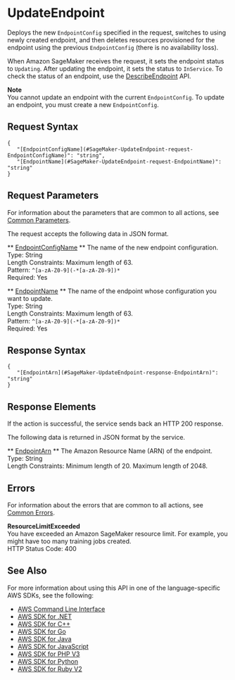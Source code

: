 # UpdateEndpoint<a name="API_UpdateEndpoint"></a>

Deploys the new `EndpointConfig` specified in the request, switches to using newly created endpoint, and then deletes resources provisioned for the endpoint using the previous `EndpointConfig` \(there is no availability loss\)\. 

When Amazon SageMaker receives the request, it sets the endpoint status to `Updating`\. After updating the endpoint, it sets the status to `InService`\. To check the status of an endpoint, use the [DescribeEndpoint](https://docs.aws.amazon.com/sagemaker/latest/dg/API_DescribeEndpoint.html) API\. 

**Note**  
You cannot update an endpoint with the current `EndpointConfig`\. To update an endpoint, you must create a new `EndpointConfig`\.

## Request Syntax<a name="API_UpdateEndpoint_RequestSyntax"></a>

```
{
   "[EndpointConfigName](#SageMaker-UpdateEndpoint-request-EndpointConfigName)": "string",
   "[EndpointName](#SageMaker-UpdateEndpoint-request-EndpointName)": "string"
}
```

## Request Parameters<a name="API_UpdateEndpoint_RequestParameters"></a>

For information about the parameters that are common to all actions, see [Common Parameters](CommonParameters.md)\.

The request accepts the following data in JSON format\.

 ** [EndpointConfigName](#API_UpdateEndpoint_RequestSyntax) **   <a name="SageMaker-UpdateEndpoint-request-EndpointConfigName"></a>
The name of the new endpoint configuration\.  
Type: String  
Length Constraints: Maximum length of 63\.  
Pattern: `^[a-zA-Z0-9](-*[a-zA-Z0-9])*`   
Required: Yes

 ** [EndpointName](#API_UpdateEndpoint_RequestSyntax) **   <a name="SageMaker-UpdateEndpoint-request-EndpointName"></a>
The name of the endpoint whose configuration you want to update\.  
Type: String  
Length Constraints: Maximum length of 63\.  
Pattern: `^[a-zA-Z0-9](-*[a-zA-Z0-9])*`   
Required: Yes

## Response Syntax<a name="API_UpdateEndpoint_ResponseSyntax"></a>

```
{
   "[EndpointArn](#SageMaker-UpdateEndpoint-response-EndpointArn)": "string"
}
```

## Response Elements<a name="API_UpdateEndpoint_ResponseElements"></a>

If the action is successful, the service sends back an HTTP 200 response\.

The following data is returned in JSON format by the service\.

 ** [EndpointArn](#API_UpdateEndpoint_ResponseSyntax) **   <a name="SageMaker-UpdateEndpoint-response-EndpointArn"></a>
The Amazon Resource Name \(ARN\) of the endpoint\.  
Type: String  
Length Constraints: Minimum length of 20\. Maximum length of 2048\.

## Errors<a name="API_UpdateEndpoint_Errors"></a>

For information about the errors that are common to all actions, see [Common Errors](CommonErrors.md)\.

 **ResourceLimitExceeded**   
 You have exceeded an Amazon SageMaker resource limit\. For example, you might have too many training jobs created\.   
HTTP Status Code: 400

## See Also<a name="API_UpdateEndpoint_SeeAlso"></a>

For more information about using this API in one of the language\-specific AWS SDKs, see the following:
+  [AWS Command Line Interface](https://docs.aws.amazon.com/goto/aws-cli/sagemaker-2017-07-24/UpdateEndpoint) 
+  [AWS SDK for \.NET](https://docs.aws.amazon.com/goto/DotNetSDKV3/sagemaker-2017-07-24/UpdateEndpoint) 
+  [AWS SDK for C\+\+](https://docs.aws.amazon.com/goto/SdkForCpp/sagemaker-2017-07-24/UpdateEndpoint) 
+  [AWS SDK for Go](https://docs.aws.amazon.com/goto/SdkForGoV1/sagemaker-2017-07-24/UpdateEndpoint) 
+  [AWS SDK for Java](https://docs.aws.amazon.com/goto/SdkForJava/sagemaker-2017-07-24/UpdateEndpoint) 
+  [AWS SDK for JavaScript](https://docs.aws.amazon.com/goto/AWSJavaScriptSDK/sagemaker-2017-07-24/UpdateEndpoint) 
+  [AWS SDK for PHP V3](https://docs.aws.amazon.com/goto/SdkForPHPV3/sagemaker-2017-07-24/UpdateEndpoint) 
+  [AWS SDK for Python](https://docs.aws.amazon.com/goto/boto3/sagemaker-2017-07-24/UpdateEndpoint) 
+  [AWS SDK for Ruby V2](https://docs.aws.amazon.com/goto/SdkForRubyV2/sagemaker-2017-07-24/UpdateEndpoint) 